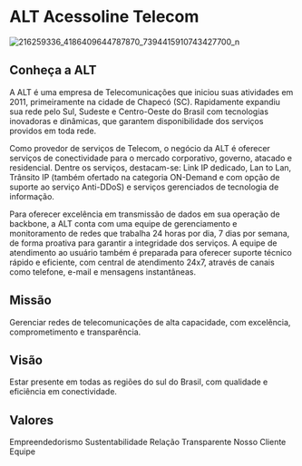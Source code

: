 # ALT Acessoline Telecom

![216259336_4186409644787870_7394415910743427700_n](https://user-images.githubusercontent.com/89918957/142417410-ceb23520-0792-41a6-b218-83e54480cca3.jpg)

## Conheça a ALT 

A ALT é uma empresa de Telecomunicações que iniciou suas atividades em 2011, primeiramente na cidade de Chapecó (SC).  Rapidamente expandiu sua rede pelo Sul, Sudeste e Centro-Oeste do Brasil com tecnologias inovadoras e dinâmicas, que garantem disponibilidade dos serviços providos em toda rede.

Como provedor de serviços de Telecom, o negócio da ALT é oferecer serviços de conectividade para o mercado corporativo, governo, atacado e residencial. Dentre os serviços, destacam-se: Link IP dedicado, Lan to Lan, Trânsito IP (também ofertado na categoria ON-Demand e com opção de suporte ao serviço Anti-DDoS) e serviços gerenciados de  tecnologia de informação.

Para oferecer excelência em transmissão de dados em sua operação de backbone, a ALT conta com uma equipe de gerenciamento e monitoramento de redes que trabalha 24 horas por dia, 7 dias por semana, de forma proativa para garantir a integridade dos serviços. A equipe de atendimento ao usuário também é preparada para oferecer suporte técnico rápido e eficiente, com central de atendimento 24x7, através de canais como telefone, e-mail e mensagens instantâneas.

## Missão 

Gerenciar redes de telecomunicações de alta capacidade, com excelência, comprometimento e transparência.

## Visão 

Estar presente em todas as regiões do sul do Brasil, com qualidade e eficiência em conectividade.

## Valores 

Empreendedorismo
Sustentabilidade
Relação Transparente 
Nosso Cliente
Equipe

